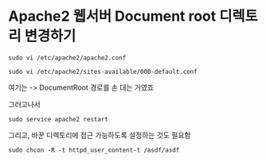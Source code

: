 # Apache2 웹서버 Document root 디렉토리 변경하기

```shell
sudo vi /etc/apache2/apache2.conf
```

```shell
sudo vi /etc/apache2/sites-available/000-default.conf
```

여기는 -> DocumentRoot 경로를 손 대는 거였죠

그러고나서

```shell
sudo service apache2 restart
```

그리고, 바꾼 디렉토리에 접근 가능하도록 설정하는 것도 필요함

```shell
sudo chcon -R -t httpd_user_content-t /asdf/asdf
```
